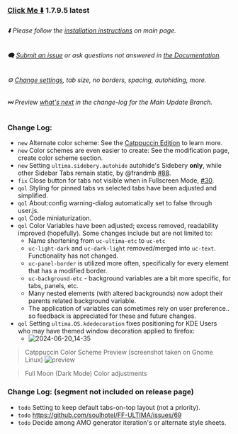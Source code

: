 ### [Click Me ⬇️](https://github.com/soulhotel/FF-ULTIMA/releases/download/1.7.9.5/ffultima1.7.9.5.zip) 1.7.9.5 latest

###### ⬇️ Please follow the [installation instructions](https://github.com/soulhotel/FF-ULTIMA#installation) on main page.

###### 🗨️ [Submit an issue](https://github.com/soulhotel/FF-ULTIMA/issues/new/choose) or ask questions not answered in [the Documentation](https://github.com/soulhotel/FF-ULTIMA/tree/main/doc).

###### ⚙️ [Change settings](https://github.com/soulhotel/FF-ULTIMA/blob/main/doc/Modification.md), tab size, no borders, spacing, autohiding, more.

###### ⏭️ Preview [*what's next*](https://github.com/soulhotel/FF-ULTIMA/blob/main.update.branch/doc/change-log.md) in the change-log for the Main Update Branch.


### Change Log:
- `new` Alternate color scheme: See the [Catppuccin Edition](https://github.com/soulhotel/FF-ULTIMA/tree/main.update.branch/theme/color-schemes/catppuccin) to learn more.
- `new` Color schemes are even easier to create: See the modification page, create color scheme section.
- `new` Setting `ultima.sidebery.autohide` autohide's Sidebery **only**, while other Sidebar Tabs remain static, by @frandmb [#88](https://github.com/soulhotel/FF-ULTIMA/pull/88).
- `fix` Close button for tabs not visible when in Fullscreen Mode, [#30](https://github.com/soulhotel/FF-ULTIMA/issues/30).
- `qol` Styling for pinned tabs vs selected tabs have been adjusted and simplified.
- `qol` About:config warning-dialog automatically set to false through user.js.
- `qol` Code miniaturization.
- `qol` Color Variables have been adjusted; excess removed, readability improved (hopefully). Some changes include but are not limited to:
  - Name shortening from `uc-ultima-etc` to `uc-etc`
  - `uc-light-dark` and `uc-dark-light` removed/merged into `uc-text`. Functionality has not changed.
  - `uc-panel-border` is utilized more often, specifically for every element that has a modified border.
  - `uc-background-etc` - background variables are a bit more specific, for tabs, panels, etc.
  - Many nested elements (with altered backgrounds) now adopt their parents related background variable.
  - The application of variables can sometimes rely on user preference.. so feedback is appreciated for these and future changes.
- `qol` Setting `ultima.OS.kdedecoration` fixes positioning for KDE Users who may have themed window decoration applied to firefox:
  - ![2024-06-20_14-35](https://github.com/soulhotel/FF-ULTIMA/assets/155501797/168821f4-75b3-4f36-9264-250cf72653fc)

> Catppuccin Color Scheme Preview (screenshot taken on Gnome Linux)
![preview](https://github.com/soulhotel/FF-ULTIMA/assets/155501797/5695ac7e-2e65-4256-b430-176271851e95)

> Full Moon (Dark Mode) Color adjustments


### Change Log: (segment not included on release page)
- `todo` Setting to keep default tabs-on-top layout (not a priority).
- `todo` https://github.com/soulhotel/FF-ULTIMA/issues/69
- `todo` Decide among AMO generator iteration's or alternate style sheets.


